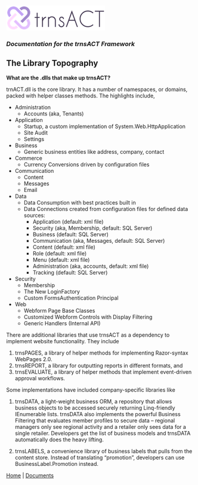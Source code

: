 ![Logo](../images/logo_default.png)  

### *Documentation for the trnsACT Framework*

## The Library Topography

**What are the .dlls that make up trnsACT?**

trnACT.dll is the core library. It has a number of namespaces, or domains, packed with helper classes methods. The highlights include,

* Administration
    * Accounts (aka, Tenants)
* Application
    * Startup, a custom implementation of System.Web.HttpApplication
    * Site Audit
    * Settings 
* Business
    * Generic business entities like address, company, contact
* Commerce
    * Currency Conversions driven by configuration files
* Communication
    * Content 
    * Messages
    * Email
* Data
    * Data Consumption with best practices built in
    * Data Connections created from configuration files for defined data sources:
        * Application (default: xml file)
        * Security (aka, Membership, default: SQL Server)
        * Business (default: SQL Server)
        * Communication (aka, Messages, default: SQL Server)
        * Content (default: xml file)
        * Role (default: xml file)
        * Menu (default: xml file)
        * Administration (aka, accounts, default: xml file)
        * Tracking (default: SQL Server)
* Security
    * Membership
    * The New LoginFactory
    * Custom FormsAuthentication Principal
* Web
    * Webform Page Base Classes
    * Customized Webform Controls with Display Filtering
    * Generic Handlers (Internal API)

There are additional libraries that use trnsACT as a dependency to implement website functionality. They include

1.	trnsPAGES, a library of helper methods for implementing Razor-syntax WebPages 2.0.
2.	trnsREPORT, a library for outputting reports in different formats, and	
3.	trnsEVALUATE, a library of helper methods that implement event-driven approval workflows.

Some implementations have included company-specific libraries like
1. trnsDATA, a light-weight business ORM, a repository that allows business objects to be accessed securely returning Linq-friendly IEnumerable lists. trnsDATA also implements the powerful Business Filtering that evaluates member profiles to secure data – regional managers only see regional activity and a retailer only sees data for a single retailer. Developers get the list of business models and trnsDATA automatically does the heavy lifting.

2. trnsLABELS, a convenience library of business labels that pulls from the content store. Instead of translating “promotion”, developers can use BusinessLabel.Promotion instead.

[Home](../README.md) \| [Documents](documents.md)
